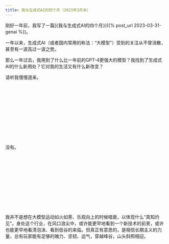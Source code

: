 ```yaml
---
title: 我与生成式AI的四个月（2023年3月末）
---
```

刚好一年前，我写了一篇[《我与生成式AI的四个月》]({% post_url 2023-03-31-genai %})。

一年以来，生成式AI（或者国内常用的称法：“大模型”）受到的关注从不曾消散，甚至有一波高过一波之势。

那么一年过去，我用到了什么比一年前的GPT-4更强大的模型？我找到了生成式AI的什么新用处？它对我的生活又有什么新改变？

请听我慢慢道来。

<br/><br/><br/><br/><br/>
<br/><br/><br/><br/><br/>

没有。

<br/><br/><br/><br/><br/>
<br/><br/><br/><br/><br/>

我并不是想在大模型运动如火如荼、乐观向上的时候唱衰，以体现什么“真知灼见”。身处这个行业，在风口浪尖中，或许能更早地看到一个新技术的前景，或许也能更早地看清泡沫、看到低谷的来临。但真正有意思的，是相信长期主义的力量，总有玩家能有足够的魄力、坚韧、运气，穿越峰谷，山头斜照相迎。


